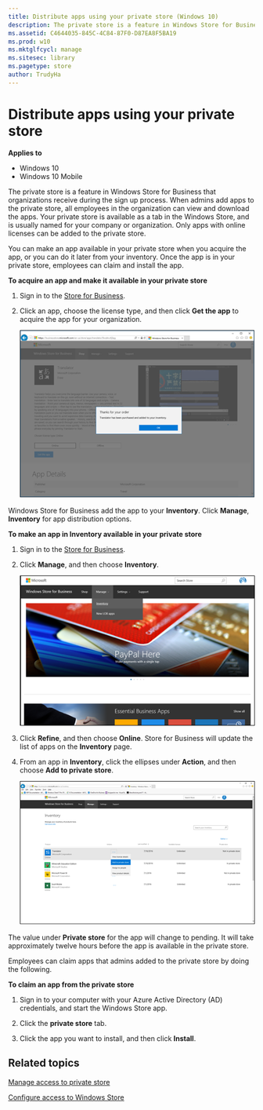 ```yaml
---
title: Distribute apps using your private store (Windows 10)
description: The private store is a feature in Windows Store for Business that organizations receive during the sign up process.
ms.assetid: C4644035-845C-4C84-87F0-D87EA8F5BA19
ms.prod: w10
ms.mktglfcycl: manage
ms.sitesec: library
ms.pagetype: store
author: TrudyHa
---
```


# Distribute apps using your private store


**Applies to**

-   Windows 10
-   Windows 10 Mobile

The private store is a feature in Windows Store for Business that organizations receive during the sign up process. When admins add apps to the private store, all employees in the organization can view and download the apps. Your private store is available as a tab in the Windows Store, and is usually named for your company or organization. Only apps with online licenses can be added to the private store.

You can make an app available in your private store when you acquire the app, or you can do it later from your inventory. Once the app is in your private store, employees can claim and install the app.

**To acquire an app and make it available in your private store**

1.  Sign in to the [Store for Business](https://businessstore.microsoft.com).

2.  Click an app, choose the license type, and then click **Get the app** to acquire the app for your organization.

    ![Image showing Distribute options for app in the Windows Store for Business.](images/wsfb-distribute.png)

Windows Store for Business add the app to your **Inventory**. Click **Manage**, **Inventory** for app distribution options. 

**To make an app in Inventory available in your private store**

1.  Sign in to the [Store for Business](https://businessstore.microsoft.com).

2.  Click **Manage**, and then choose **Inventory**.

    ![Image showing Manage menu in Windows Store for Business.](images/wsfb-manageinventory.png)

3.  Click **Refine**, and then choose **Online**. Store for Business will update the list of apps on the **Inventory** page.

4.  From an app in **Inventory**, click the ellipses under **Action**, and then choose **Add to private store**.

    ![Image showing options from Action for each app in Inventory.](images/wsfb-inventoryaddprivatestore.png)

The value under **Private store** for the app will change to pending. It will take approximately twelve hours before the app is available in the private store.

Employees can claim apps that admins added to the private store by doing the following.

**To claim an app from the private store**

1.  Sign in to your computer with your Azure Active Directory (AD) credentials, and start the Windows Store app.

2.  Click the **private store** tab.

3.  Click the app you want to install, and then click **Install**.

## Related topics


[Manage access to private store](manage-access-to-private-store.md)

[Configure access to Windows Store](stop-employees-from-using-the-windows-store.md)

 

 





